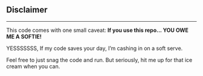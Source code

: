 ## Disclaimer 
---
This code comes with one small caveat: **If you use this repo... YOU OWE ME A SOFTIE!**

YESSSSSSS, If my code saves your day, I’m cashing in on a soft serve. 


Feel free to just snag the code and run. But seriously, hit me up for that ice cream when you can. 
